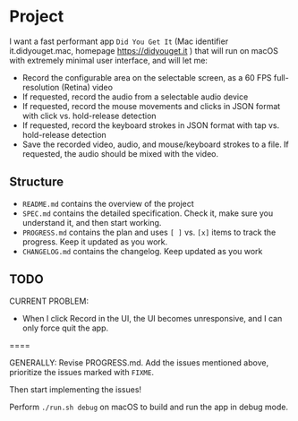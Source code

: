 
# Project

I want a fast performant app `Did You Get It` (Mac identifier it.didyouget.mac, homepage https://didyouget.it ) that will run on macOS with extremely minimal user interface, and will let me: 

- Record the configurable area on the selectable screen, as a 60 FPS full-resolution (Retina) video
- If requested, record the audio from a selectable audio device
- If requested, record the mouse movements and clicks in JSON format with click vs. hold-release detection
- If requested, record the keyboard strokes in JSON format with tap vs. hold-release detection
- Save the recorded video, audio, and mouse/keyboard strokes to a file. If requested, the audio should be mixed with the video.

## Structure

- `README.md` contains the overview of the project
- `SPEC.md` contains the detailed specification. Check it, make sure you understand it, and then start working.
- `PROGRESS.md` contains the plan and uses `[ ]` vs. `[x]` items to track the progress. Keep it updated as you work.
- `CHANGELOG.md` contains the changelog. Keep updated as you work

## TODO

CURRENT PROBLEM: 

- When I click Record in the UI, the UI becomes unresponsive, and I can only force quit the app.


====

GENERALLY: Revise PROGRESS.md. Add the issues mentioned above, prioritize the issues marked with `FIXME`. 

Then start implementing the issues!

Perform `./run.sh debug` on macOS to build and run the app in debug mode.